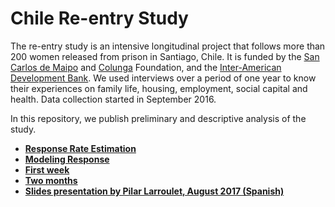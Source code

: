 # Chile Re-entry Study

The re-entry study is an intensive longitudinal project that follows more than 200 women released from prison in Santiago, Chile. It is funded by the [San Carlos de Maipo](http://www.fsancarlos.cl/) and [Colunga](https://www.fundacioncolunga.org/) Foundation, and the [Inter-American Development Bank](http://www.iadb.org/). We used interviews over a period of one year to know their experiences on  family life, housing, employment, social capital and health. Data collection started in September 2016.

In this repository, we publish preliminary and descriptive analysis of the study.

- **[Response Rate Estimation](reports/reentry_chile_response_rates.ipynb)**
- **[Modeling Response](reports/predicting_response_rate.ipynb)**
- **[First week](reports/exploring_first_week.ipynb)**
- **[Two months](reports/exploring_two_months.ipnb)**
- **[Slides presentation by Pilar Larroulet, August 2017 (Spanish)](reports/isuc_08_2017.pdf)**
